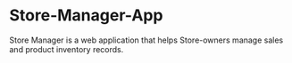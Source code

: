 # Store-Manager-App
Store Manager is a web application that helps Store-owners manage sales and product inventory records.
